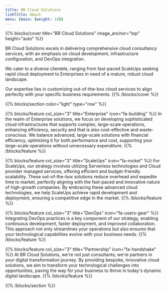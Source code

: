 ```yaml
---
title: BR Cloud Solutions
linkTitle: About
menu: {main: {weight: 10}}
---
```


{{% blocks/cover title="BR Cloud Solutions"  image_anchor="top" height="auto" %}}

BR Cloud Solutions excels in delivering comprehensive cloud consultancy services, with an emphasis on cloud development, infrastructure configuration, and DevOps integration.

We cater to a diverse clientele, ranging from fast-paced ScaleUps seeking rapid cloud deployment to Enterprises in need of a mature, robust cloud landscape.

Our expertise lies in customizing out-of-the-box cloud services to align perfectly with your specific business requirements.
{{% /blocks/cover %}}

{{% blocks/section color="light" type="row" %}}

{{% blocks/feature col_size="3" title="Enterprise" icon="fa-building" %}}
In the realm of Enterprise solutions, we focus on developing sophisticated cloud infrastructures that supports complex,
large-scale operations, enhancing efficiency, security and that is also cost-effective and waste-conscious.
We balance advanced, large-scale solutions with financial efficiency, optimizing it for both performance and cost, supporting your large-scale operations without unnecessary expenditure.
{{% /blocks/feature %}}

{{% blocks/feature col_size="3" title="ScaleUps" icon="fa-rocket" %}}
For ScaleUps, our strategy involves utilizing Serverless technologies and Cloud provider managed services, offering efficient and budget-friendly scalability. These out-of-the-box solutions reduce overhead and expedite time to market, perfectly aligning with the fast-paced and innovative nature of high-growth companies. By embracing these advanced cloud technologies, we help ScaleUps achieve rapid development and deployment, ensuring a competitive edge in the market.
{{% /blocks/feature %}}

{{% blocks/feature col_size="3" title="DevOps" icon="fa-users-gear" %}}
Integrating DevOps practices is a key component of our strategy, enabling continuous development, faster deployment, and improved collaboration. This approach not only streamlines your operations but also ensures that your technological capabilities evolve with your business needs.
{{% /blocks/feature %}}

{{% blocks/feature col_size="3" title="Partnership" icon="fa-handshake" %}}
At BR Cloud Solutions, we're not just consultants; we're partners in your digital transformation journey. By providing bespoke, innovative cloud solutions, we aim to transform your technological challenges into opportunities, paving the way for your business to thrive in today's dynamic digital landscape.
{{% /blocks/feature %}}

{{% /blocks/section %}}
